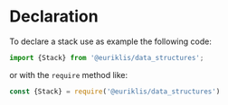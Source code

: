 # Declaration
To declare a stack use as example the following code:

```js
import {Stack} from '@euriklis/data_structures';
```
or with the ```require``` method like:

```js
const {Stack} = require('@euriklis/data_structures')
```